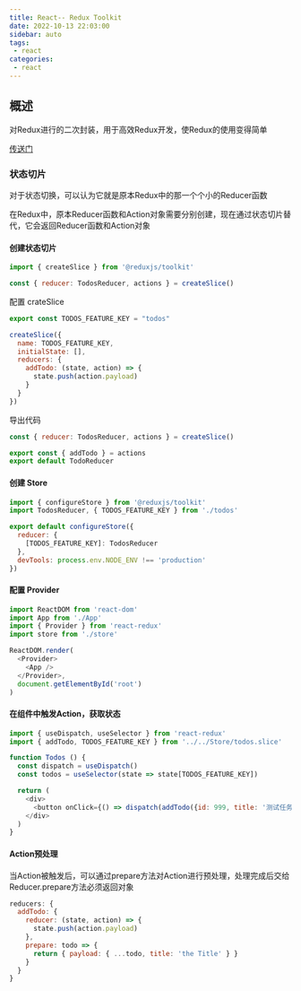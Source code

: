 ```yaml
---
title: React-- Redux Toolkit
date: 2022-10-13 22:03:00
sidebar: auto
tags:
 - react
categories:
 - react
---
```


## 概述

对Redux进行的二次封装，用于高效Redux开发，使Redux的使用变得简单

[传送门](https://cn.redux.js.org/redux-toolkit/overview)

### 状态切片

对于状态切换，可以认为它就是原本Redux中的那一个个小的Reducer函数

在Redux中，原本Reducer函数和Action对象需要分别创建，现在通过状态切片替代，它会返回Reducer函数和Action对象

#### 创建状态切片

```js
import { createSlice } from '@reduxjs/toolkit'

const { reducer: TodosReducer, actions } = createSlice()
```

配置 crateSlice

```js
export const TODOS_FEATURE_KEY = "todos"

createSlice({
  name: TODOS_FEATURE_KEY,
  initialState: [],
  reducers: {
    addTodo: (state, action) => {
      state.push(action.payload)
    }
  }
})
```

导出代码

```js
const { reducer: TodosReducer, actions } = createSlice()

export const { addTodo } = actions
export default TodoReducer
```

#### 创建 Store

```js
import { configureStore } from '@reduxjs/toolkit'
import TodosReducer, { TODOS_FEATURE_KEY } from './todos'

export default configureStore({
  reducer: {
    [TODOS_FEATURE_KEY]: TodosReducer
  },
  devTools: process.env.NODE_ENV !== 'production'
})
```

#### 配置 Provider
```js
import ReactDOM from 'react-dom'
import App from './App'
import { Provider } from 'react-redux'
import store from './store'

ReactDOM.render(
  <Provider>
    <App />
  </Provider>,
  document.getElementById('root')
)
```

#### 在组件中触发Action，获取状态
```js
import { useDispatch, useSelector } from 'react-redux'
import { addTodo, TODOS_FEATURE_KEY } from '../../Store/todos.slice'

function Todos () {
  const dispatch = useDispatch()
  const todos = useSelector(state => state[TODOS_FEATURE_KEY])

  return (
    <div>
      <button onClick={() => dispatch(addTodo({id: 999, title: '测试任务'}))}></button>
    </div>
  )
}
```

#### Action预处理

当Action被触发后，可以通过prepare方法对Action进行预处理，处理完成后交给Reducer.prepare方法必须返回对象

```js
reducers: {
  addTodo: {
    reducer: (state, action) => {
      state.push(action.payload)
    },
    prepare: todo => {
      return { payload: { ...todo, title: 'the Title' } }
    }
  }
}
```